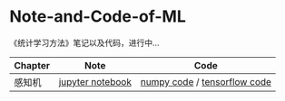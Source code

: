 # Note-and-Code-of-ML
《统计学习方法》笔记以及代码，进行中...  
  
 Chapter | Note | Code
------------ | ------------- | -------------
感知机 | [jupyter notebook](./Perceptron/Perceptron.ipynb) | [numpy code](./Perceptron/perceptron_np.py) / [tensorflow code](./Perceptron/perceptron_tf.py)

